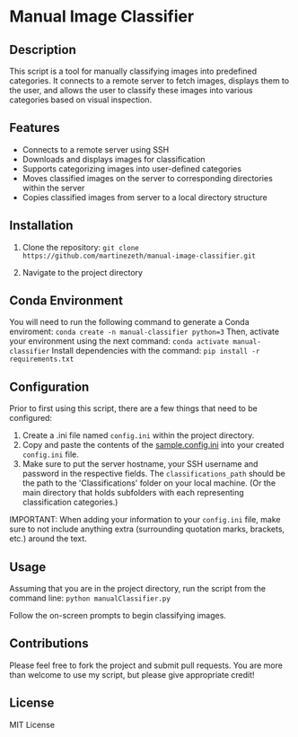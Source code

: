# Manual Image Classifier

## Description
This script is a tool for manually classifying images into predefined categories. It connects to a remote server to fetch images, displays them to the user, and allows the user to classify these images into various categories based on visual inspection.

## Features
- Connects to a remote server using SSH
- Downloads and displays images for classification
- Supports categorizing images into user-defined categories
- Moves classified images on the server to corresponding directories within the server
- Copies classified images from server to a local directory structure

## Installation
1. Clone the repository:
```git clone https://github.com/martinezeth/manual-image-classifier.git```

2. Navigate to the project directory

## Conda Environment
You will need to run the following command to generate a Conda enviroment:
```conda create -n manual-classifier python=3```
Then, activate your environment using the next command:
```conda activate manual-classifier```
Install dependencies with the command:
```pip install -r requirements.txt```

## Configuration
Prior to first using this script, there are a few things that need to be configured:
1. Create a .ini file named ```config.ini``` within the project directory.
2. Copy and paste the contents of the [sample.config.ini](sample.config.ini) into your created ```config.ini``` file.
3. Make sure to put the server hostname, your SSH username and password in the respective fields. The ```classifications_path``` should be the path to the 'Classifications' folder on your local machine.
(Or the main directory that holds subfolders with each representing classification categories.)

IMPORTANT: When adding your information to your ```config.ini``` file, make sure to not include anything extra (surrounding quotation marks, brackets, etc.) around the text. 

## Usage
Assuming that you are in the project directory, run the script from the command line:
```python manualClassifier.py```

Follow the on-screen prompts to begin classifying images.

## Contributions
Please feel free to fork the project and submit pull requests. 
You are more than welcome to use my script, but please give appropriate credit!

## License
MIT License


